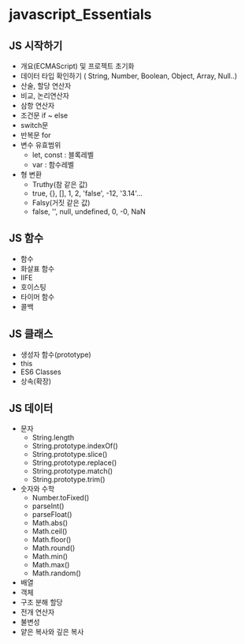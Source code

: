 # javascript_Essentials

## JS 시작하기
   * 개요(ECMAScript) 및 프로젝트 초기화
   * 데이터 타입 확인하기 ( String, Number, Boolean, Object, Array, Null..)
   * 산술, 할당 연산자
   * 비교, 논리연산자
   * 삼항 연산자
   * 조건문 if ~ else
   * switch문
   * 반복문 for
   * 변수 유효범위
      * let, const : 블록레벨
      * var : 함수레벨
   * 형 변환
      * Truthy(참 같은 값)
      * true, {}, [], 1, 2, 'false', -12, '3.14'...
      * Falsy(거짓 같은 값)
      * false, '', null, undefined, 0, -0, NaN

## JS 함수
  * 함수
  * 화살표 함수
  * IIFE
  * 호이스팅
  * 타이머 함수
  * 콜백

## JS 클래스
  * 생성자 함수(prototype)
  * this
  * ES6 Classes
  * 상속(확장)

## JS 데이터
  * 문자
    * String.length
    * String.prototype.indexOf()
    * String.prototype.slice()
    * String.prototype.replace()
    * String.prototype.match()
    * String.prototype.trim()
  * 숫자와 수학
    * Number.toFixed()
    * parseInt()
    * parseFloat()
    * Math.abs()
    * Math.ceil()
    * Math.floor()
    * Math.round()
    * Math.min()
    * Math.max()
    * Math.random()
  * 배열
  * 객체
  * 구조 분해 할당
  * 전개 연산자
  * 불변성
  * 얕은 복사와 깊은 복사
